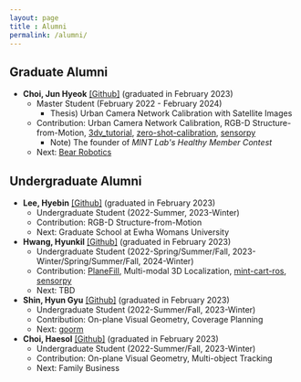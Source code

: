 ```yaml
---
layout: page
title : Alumni
permalink: /alumni/
---
```

## Graduate Alumni
* **Choi, Jun Hyeok** [[Github]](https://github.com/cjh1995-ros) (graduated in February 2023)
  * Master Student (February 2022 - February 2024)
    * Thesis) Urban Camera Network Calibration with Satellite Images
  * Contribution: Urban Camera Network Calibration, RGB-D Structure-from-Motion, [3dv_tutorial](https://github.com/mint-lab/3dv_tutorial), [zero-shot-calibration](https://github.com/mint-lab/zero-shot-calibration), [sensorpy](https://github.com/mint-lab/sensorpy)
    * Note) The founder of _MINT Lab's Healthy Member Contest_
  * Next: [Bear Robotics](https://www.bearrobotics.ai/)



## Undergraduate Alumni
* **Lee, Hyebin** [[Github]](https://github.com/splopsky) (graduated in February 2023)
  * Undergraduate Student (2022-Summer, 2023-Winter)
  * Contribution: RGB-D Structure-from-Motion
  * Next: Graduate School at Ewha Womans University
* **Hwang, Hyunkil** [[Github]](https://github.com/Hyunkil76) (graduated in February 2023)
  * Undergraduate Student (2022-Spring/Summer/Fall, 2023-Winter/Spring/Summer/Fall, 2024-Winter)
  * Contribution: [PlaneFill](https://github.com/mint-lab/PlaneFill), Multi-modal 3D Localization, [mint-cart-ros](https://github.com/mint-lab/mint_cart_ros), [sensorpy](https://github.com/mint-lab/sensorpy)
  * Next: TBD
* **Shin, Hyun Gyu** [[Github]](https://github.com/ufshg) (graduated in February 2023)
  * Undergraduate Student (2022-Summer/Fall, 2023-Winter)
  * Contribution: On-plane Visual Geometry, Coverage Planning
  * Next: [goorm](https://www.goorm.io/)
* **Choi, Haesol** [[Github]](https://github.com/NyaNyak) (graduated in February 2023)
  * Undergraduate Student (2022-Summer/Fall, 2023-Winter)
  * Contribution: On-plane Visual Geometry, Multi-object Tracking
  * Next: Family Business